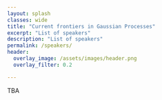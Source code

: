 ```yaml
---
layout: splash
classes: wide
title: "Current frontiers in Gaussian Processes"
excerpt: "List of speakers"
description: "List of speakers"
permalink: /speakers/
header:
  overlay_image: /assets/images/header.png
  overlay_filter: 0.2

---
```


TBA

  